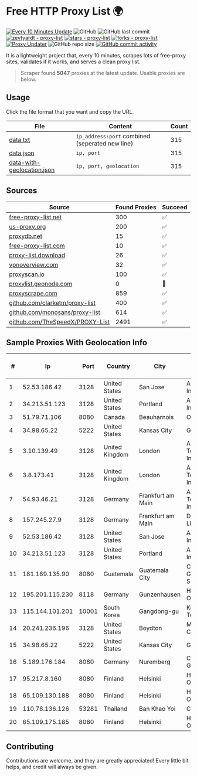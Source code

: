 
# Free HTTP Proxy List 🌍

[![Every 10 Minutes Update](https://github.com/mertguvencli/http-proxy-list/actions/workflows/main.yml/badge.svg?branch=main)](https://github.com/mertguvencli/http-proxy-list/actions/workflows/main.yml)
![GitHub](https://img.shields.io/github/license/mertguvencli/http-proxy-list)
![GitHub last commit](https://img.shields.io/github/last-commit/mertguvencli/http-proxy-list)
[![zevtyardt - proxy-list](https://img.shields.io/static/v1?label=zevtyardt&message=proxy-list&color=blue&logo=github)](https://github.com/zevtyardt/proxy-list "Go to GitHub repo")
[![stars - proxy-list](https://img.shields.io/github/stars/zevtyardt/proxy-list?style=social)](https://github.com/zevtyardt/proxy-list)
[![forks - proxy-list](https://img.shields.io/github/forks/zevtyardt/proxy-list?style=social)](https://github.com/zevtyardt/proxy-list)
[![Proxy Updater](https://github.com/zevtyardt/proxy-list/workflows/Proxy%20Updater/badge.svg)](https://github.com/zevtyardt/proxy-list/actions?query=workflow:"Proxy+Updater")
![GitHub repo size](https://img.shields.io/github/repo-size/zevtyardt/proxy-list)
[![GitHub commit activity](https://img.shields.io/github/commit-activity/m/zevtyardt/proxy-list?logo=commits)](https://github.com/zevtyardt/proxy-list/commits/main)

It is a lightweight project that, every 10 minutes, scrapes lots of free-proxy sites, validates if it works, and serves a clean proxy list.

> Scraper found **5047** proxies at the latest update. Usable proxies are below.

## Usage

Click the file format that you want and copy the URL.

|File|Content|Count|
|----|-------|-----|
|[data.txt](https://raw.githubusercontent.com/mertguvencli/http-proxy-list/main/proxy-list/data.txt)|`ip_address:port` combined (seperated new line)|315|
|[data.json](https://raw.githubusercontent.com/mertguvencli/http-proxy-list/main/proxy-list/data.json)|`ip, port`|315|
|[data-with-geolocation.json](https://raw.githubusercontent.com/mertguvencli/http-proxy-list/main/proxy-list/data-with-geolocation.json)|`ip, port, geolocation`|315|

## Sources

|Source|Found Proxies|Succeed|
|------|-------------|-------|
|[free-proxy-list.net](https://free-proxy-list.net)|300|✅|
|[us-proxy.org](https://www.us-proxy.org)|200|✅|
|[proxydb.net](http://proxydb.net)|15|✅|
|[free-proxy-list.com](https://free-proxy-list.com/?page=&port=&type%5B%5D=http&type%5B%5D=https&up_time=0&search=Search)|10|✅|
|[proxy-list.download](https://www.proxy-list.download/HTTP)|26|✅|
|[vpnoverview.com](https://vpnoverview.com/privacy/anonymous-browsing/free-proxy-servers)|32|✅|
|[proxyscan.io](https://www.proxyscan.io)|100|✅|
|[proxylist.geonode.com](https://proxylist.geonode.com/api/proxy-list?limit=300&page=1&sort_by=lastChecked&sort_type=desc&protocols=http,https)|0|🚫|
|[proxyscrape.com](https://api.proxyscrape.com/v2/?request=displayproxies&protocol=http&timeout=10000&country=all&ssl=all&anonymity=all)|859|✅|
|[github.com/clarketm/proxy-list](https://raw.githubusercontent.com/clarketm/proxy-list/master/proxy-list-raw.txt)|400|✅|
|[github.com/monosans/proxy-list](https://raw.githubusercontent.com/monosans/proxy-list/main/proxies/http.txt)|614|✅|
|[github.com/TheSpeedX/PROXY-List](https://raw.githubusercontent.com/TheSpeedX/PROXY-List/master/http.txt)|2491|✅|


## Sample Proxies With Geolocation Info

|#|Ip|Port|Country|City|Internet Service Provider|
|-|--|----|-------|----|-------------------------|
|1|52.53.186.42|3128|United States|San Jose|Amazon.com, Inc.|
|2|34.213.51.123|3128|United States|Portland|Amazon.com, Inc.|
|3|51.79.71.106|8080|Canada|Beauharnois|OVH SAS|
|4|34.98.65.22|5222|United States|Kansas City|Google LLC|
|5|3.10.139.49|3128|United Kingdom|London|Amazon Technologies Inc.|
|6|3.8.173.41|3128|United Kingdom|London|Amazon Technologies Inc.|
|7|54.93.46.21|3128|Germany|Frankfurt am Main|Amazon Technologies Inc.|
|8|157.245.27.9|3128|Germany|Frankfurt am Main|DigitalOcean, LLC|
|9|52.53.186.42|3128|United States|San Jose|Amazon.com, Inc.|
|10|34.213.51.123|3128|United States|Portland|Amazon.com, Inc.|
|11|181.189.135.90|8080|Guatemala|Guatemala City|Comcel Guatemala S.A.|
|12|195.201.115.230|8118|Germany|Gunzenhausen|Hetzner Online GmbH|
|13|115.144.101.201|10001|South Korea|Gangdong-gu|Korea Telecom|
|14|20.241.236.196|3128|United States|Boydton|Microsoft Corporation|
|15|34.98.65.22|5222|United States|Kansas City|Google LLC|
|16|5.189.176.184|8080|Germany|Nuremberg|Contabo GmbH|
|17|95.217.8.160|8080|Finland|Helsinki|Hetzner Online GmbH|
|18|65.109.130.188|8080|Finland|Helsinki|Hetzner Online GmbH|
|19|110.78.136.126|53281|Thailand|Ban Khao Yoi|CAT-BB|
|20|65.109.175.185|8080|Finland|Helsinki|Hetzner Online GmbH|



## Contributing

Contributions are welcome, and they are greatly appreciated! Every
little bit helps, and credit will always be given.

